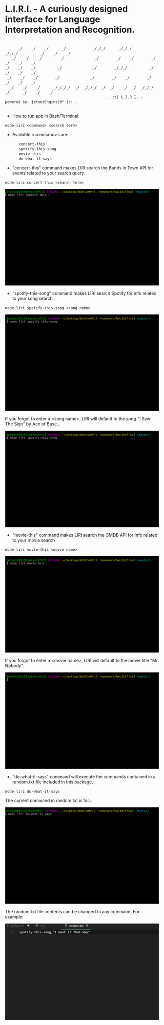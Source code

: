 # L.I.R.I. - A curiously designed interface for Language Interpretation and Recognition.

```

      _/    _/    _/      _/            _/_/_/      _/_/_/        _/_/_/          _/    _/    _/     
   _/    _/    _/        _/              _/        _/    _/        _/              _/    _/    _/    
_/    _/    _/          _/              _/        _/_/_/          _/                _/    _/    _/   
 _/    _/    _/        _/              _/        _/    _/        _/              _/    _/    _/      
  _/    _/    _/      _/_/_/_/  _/  _/_/_/  _/  _/    _/  _/  _/_/_/  _/      _/    _/    _/      
                                               ..::| L.I.R.I. - powered by: jetsetEngine19™ |::..


```



- How to run app in Bash/Terminal:

```
node liri <command> <search term>
```

- Available \<command>s are:
    ```
       concert-this
       spotify-this-song
       movie-this
       do-what-it-says 
    ```

- "concert-this" command makes LIRI search the Bands in Town API for events related to your search query.

```
node liri concert-this <search term>
```
![concert-this gif](gifs/concert-this.gif)


- "spotify-this-song" command makes LIRI search Spotify for info related to your song search
```
node liri spotify-this-song <song name>
```
![spotify gif](gifs/spotify-withquery.gif)

If you forgot to enter a \<song name>, LIRI will default to the song "I Saw The Sign" by Ace of Base...

![spotify nosong gif](gifs/spotify-noquery.gif)


- "movie-this" command makes LIRI search the OMDB API for info related to your movie search
```
node liri movie-this <movie name>
```
![omdb gif](gifs/movie-withquery.gif)

If you forgot to enter a \<movie name>, LIRI will default to the movie title "Mr. Nobody".

![omdb nogif](gifs/movie-noquery.gif)

- "do-what-it-says" command will execute the commands contained in a random.txt file included in this package.
```
node liri do-what-it-says
```
The current command in random.txt is for... 

![random gif](gifs/do-what-it-says-orig.gif)

The random.txt file contents can be changed to any command. For example:

![random2 gif](gifs/do-what-it-says-changed-randomtxt.gif)
